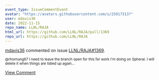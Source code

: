 ```yaml
---
event_type: IssueCommentEvent
avatar: "https://avatars.githubusercontent.com/u/25917313?"
user: mdavis36
date: 2022-11-15
repo_name: LLNL/RAJA
html_url: https://github.com/LLNL/RAJA/pull/1369
repo_url: https://github.com/LLNL/RAJA
---
```


<a href='https://github.com/mdavis36' target='_blank'>mdavis36</a> commented on issue <a href='https://github.com/LLNL/RAJA/pull/1369' target='_blank'>LLNL/RAJA#1369</a>.

<small>@rhornung67 I need to leave the branch open for this for work I'm doing on Spheral. I will delete it when things are tidied up again...</small>

<a href='https://github.com/LLNL/RAJA/pull/1369' target='_blank'>View Comment</a>